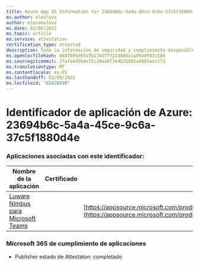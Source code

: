```yaml
---
title: Azure App ID Information for 23694b6c-5a4a-45ce-9c6a-37c5f1880d4e
ms.author: elmalova
author: elenamalova
ms.date: 02/08/2022
ms.topic: article
ms.service: attestation
certification_type: attested
description: Toda la información de seguridad y cumplimiento disponible para 23694b6c-5a4a-45ce-9c6a-37c5f1880d4e.
ms.openlocfilehash: dd47895e03afb134d7f7224086a1a09a0f03c586
ms.sourcegitcommit: 27afe4d564e72c28ea073e4b31801ad983aec173
ms.translationtype: MT
ms.contentlocale: es-ES
ms.lasthandoff: 02/09/2022
ms.locfileid: "62476910"
---
```

# <a name="azure-app-id-23694b6c-5a4a-45ce-9c6a-37c5f1880d4e"></a>Identificador de aplicación de Azure: 23694b6c-5a4a-45ce-9c6a-37c5f1880d4e


### <a name="apps-associated-with-this-id"></a>Aplicaciones asociadas con este identificador:
| **Nombre de la aplicación** | **Certificado** | **Ver en AppSource** |
|--------------|---------------|-----------------------|
| [Luware Nimbus para Microsoft Teams](https://docs.microsoft.com/microsoft-365-app-certification/forward/luwareagzurich.advanced_routing_azure_marketplace) |  | [https://appsource.microsoft.com/product/office/luwareagzurich.advanced_routing_azure_marketplace](https://appsource.microsoft.com/product/office/luwareagzurich.advanced_routing_azure_marketplace) |

### <a name="microsoft-365-app-compliance-status"></a>Microsoft 365 de cumplimiento de aplicaciones
- Publisher estado de Attestaton: completado
